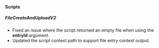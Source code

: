 
#### Scripts

##### FileCreateAndUploadV2

- Fixed an issue where the script returned an empty file when using the **entryId** argument.
- Updated the script context path to support file entry context output.